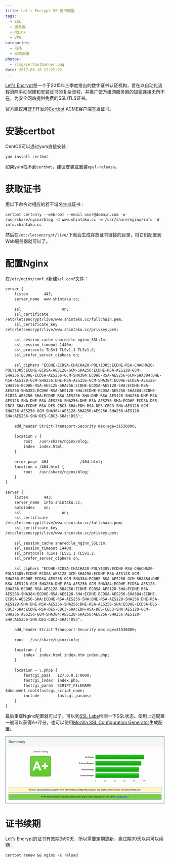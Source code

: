 ```yaml
---
title: Let's Encrypt SSL证书配置
tags:
  - SSL
  - 服务器
  - Nginx
  - VPS
categories:
  - 网络
  - 网站部署
photos:
  - /img/certbotbanner.png
date: 2017-06-18 22:22:22
---
```

[Let's Encrypt](https://letsencrypt.org/)是一个于2015年三季度推出的数字证书认证机构，旨在以自动化流程消除手动创建和安装证书的复杂流程，并推广使万维网服务器的加密连接无所不在，为安全网站提供免费的SSL/TLS证书。

官方建议用[EFF](https://www.eff.org/)开发的[Certbot](https://certbot.eff.org/) ACME客户端签发证书。

# 安装certbot
CentOS可以通过yum直接安装：

	yum install certbot
	
如果yum找不到`certbot`，建议安装或重装`epel-release`。
	
# 获取证书
用以下命令对相应的若干域名生成证书：

	certbot certonly --webroot --email user@domain.com -w /usr/share/nginx/blog -d www.shintaku.cc -w /usr/share/nginx/info -d info.shintaku.cc
	
然后在`/etc/letsencrypt/live/`下就会生成存放证书链接的目录，将它们配置到Web服务器就可以了。
	
# 配置Nginx
在`/etc/nginx/conf.d`新建`ssl.conf`文件：

```
server {
    listen       443;
    server_name  www.shintaku.cc;

    ssl                  on;
    ssl_certificate      /etc/letsencrypt/live/www.shintaku.cc/fullchain.pem;
    ssl_certificate_key  /etc/letsencrypt/live/www.shintaku.cc/privkey.pem;
    
    ssl_session_cache shared:le_nginx_SSL:1m;
    ssl_session_timeout 1440m;
    ssl_protocols TLSv1 TLSv1.1 TLSv1.2;
    ssl_prefer_server_ciphers on;

    ssl_ciphers "ECDHE-ECDSA-CHACHA20-POLY1305:ECDHE-RSA-CHACHA20-POLY1305:ECDHE-ECDSA-AES128-GCM-SHA256:ECDHE-RSA-AES128-GCM-SHA256:ECDHE-ECDSA-AES256-GCM-SHA384:ECDHE-RSA-AES256-GCM-SHA384:DHE-RSA-AES128-GCM-SHA256:DHE-RSA-AES256-GCM-SHA384:ECDHE-ECDSA-AES128-SHA256:ECDHE-RSA-AES128-SHA256:ECDHE-ECDSA-AES128-SHA:ECDHE-RSA-AES256-SHA384:ECDHE-RSA-AES128-SHA:ECDHE-ECDSA-AES256-SHA384:ECDHE-ECDSA-AES256-SHA:ECDHE-RSA-AES256-SHA:DHE-RSA-AES128-SHA256:DHE-RSA-AES128-SHA:DHE-RSA-AES256-SHA256:DHE-RSA-AES256-SHA:ECDHE-ECDSA-DES-CBC3-SHA:ECDHE-RSA-DES-CBC3-SHA:EDH-RSA-DES-CBC3-SHA:AES128-GCM-SHA256:AES256-GCM-SHA384:AES128-SHA256:AES256-SHA256:AES128-SHA:AES256-SHA:DES-CBC3-SHA:!DSS";
    
    add_header Strict-Transport-Security max-age=31536000;

    location / {
        root   /usr/share/nginx/blog;
        index  index.html;
    }

    error_page  404              /404.html;
    location = /404.html {
        root   /usr/share/nginx/blog;
    }
}

server {
    listen       443;
    server_name  info.shintaku.cc;
    autoindex    on;
    ssl                  on;
    ssl_certificate      /etc/letsencrypt/live/www.shintaku.cc/fullchain.pem;
    ssl_certificate_key  /etc/letsencrypt/live/www.shintaku.cc/privkey.pem;
    
    ssl_session_cache shared:le_nginx_SSL:1m;
    ssl_session_timeout 1440m;
    ssl_protocols TLSv1 TLSv1.1 TLSv1.2;
    ssl_prefer_server_ciphers on;

    ssl_ciphers "ECDHE-ECDSA-CHACHA20-POLY1305:ECDHE-RSA-CHACHA20-POLY1305:ECDHE-ECDSA-AES128-GCM-SHA256:ECDHE-RSA-AES128-GCM-SHA256:ECDHE-ECDSA-AES256-GCM-SHA384:ECDHE-RSA-AES256-GCM-SHA384:DHE-RSA-AES128-GCM-SHA256:DHE-RSA-AES256-GCM-SHA384:ECDHE-ECDSA-AES128-SHA256:ECDHE-RSA-AES128-SHA256:ECDHE-ECDSA-AES128-SHA:ECDHE-RSA-AES256-SHA384:ECDHE-RSA-AES128-SHA:ECDHE-ECDSA-AES256-SHA384:ECDHE-ECDSA-AES256-SHA:ECDHE-RSA-AES256-SHA:DHE-RSA-AES128-SHA256:DHE-RSA-AES128-SHA:DHE-RSA-AES256-SHA256:DHE-RSA-AES256-SHA:ECDHE-ECDSA-DES-CBC3-SHA:ECDHE-RSA-DES-CBC3-SHA:EDH-RSA-DES-CBC3-SHA:AES128-GCM-SHA256:AES256-GCM-SHA384:AES128-SHA256:AES256-SHA256:AES128-SHA:AES256-SHA:DES-CBC3-SHA:!DSS";

    add_header Strict-Transport-Security max-age=31536000;
    
    root   /usr/share/nginx/info;
    
    location / {
        index  index.html index.htm index.php;
    }

    location ~ \.php$ {
        fastcgi_pass   127.0.0.1:9000;
        fastcgi_index  index.php;
        fastcgi_param  SCRIPT_FILENAME  $document_root$fastcgi_script_name;
        include        fastcgi_params;
    }
}
```

最后重载Nginx配置就可以了。可以到[SSL Labs](https://www.ssllabs.com/)检测一下SSL状态。使用上述配置一般可以获得A+评分，也可以使用[Mozilla SSL Configuration Generator](https://mozilla.github.io/server-side-tls/ssl-config-generator/)生成配置。

![评分](/img/certbotssl.png)

# 证书续期
Let's Encrypt的证书有效期为90天，所以需要定期更新，离过期30天以内可以续期：

	certbot renew && nginx -s reload